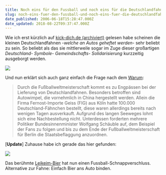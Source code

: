 ```yaml
---
title: Noch eins für den Fussball und noch eins für die Deutschlandfahnen-Solidarisierung
slug: noch-eins-fuer-den-fussball-und-noch-eins-fuer-die-deutschlandfahnen-solidarisierung
date_published: 2006-06-18T15:28:47.000Z
date_updated: 2018-08-22T09:37:47.000Z
---
```


Wie ich erst kürzlich auf [kick-dich.de (archiviert)](http://web.archive.org/web/20060621230648/http://kick-dich.de:80/2006/06/18/heute-morgen/) gelesen habe scheinen die kleinen Deutschlandfahnen -*welche an Autos geheftet werden*- sehr beliebt zu sein. So beliebt als das sie mittlerweile sogar im Zuge dieser großartigen *Deutschland- Symbole- Gemeindschafts- Solidarisierung* kurzzeitig ausgeborgt werden.

![](//picdump.thafaker.de/2006/06/Deutschlandflagge.jpg)

Und nun erklärt sich auch ganz einfach die Frage nach dem [Warum](http://www.gmx.net/de/themen/nachrichten/panorama/vermischtes/2465970,cc=000000160300024659701nTH63.html):

> Durch die Fußballweltmeisterschaft kommt es zu Engpässen bei der Lieferung von Deutschlandfahnen. Besonders betroffen sind Autowimpel, die vornehmlich in China hergestellt werden. Allein die Firma Fernost-Importe Geiss (FIG) aus Köln hatte 100.000 Deutschland-Fähnchen bestellt, diese waren allerdings bereits nach wenigen Tagen ausverkauft. Aufgrund des langen Seeweges lohnt sich eine Nachbestellung nicht. Unterdessen forderten mehrere Politiker Bundesinnenminister Wolfgang Schäuble auf, dem Beispiel der Fans zu folgen und bis zu dem Ende der Fußballweltmeisterschaft für Berlin die Staatsbeflaggung anzuordnen.

[**Update**] Zuhause habe ich gerade das hier gefunden:

[![](//picdump.thafaker.de/2006/06/Handy.004.jpg)](http://picdump.thafaker.de/2006/06/Handy.004.jpg)

Das berühmte [Leikeim-Bier](http://leikeim.de/) hat nun einen Fussball-Schnappverschluss. Alternative zur Fahne: Einfach Bier ans Auto binden.
